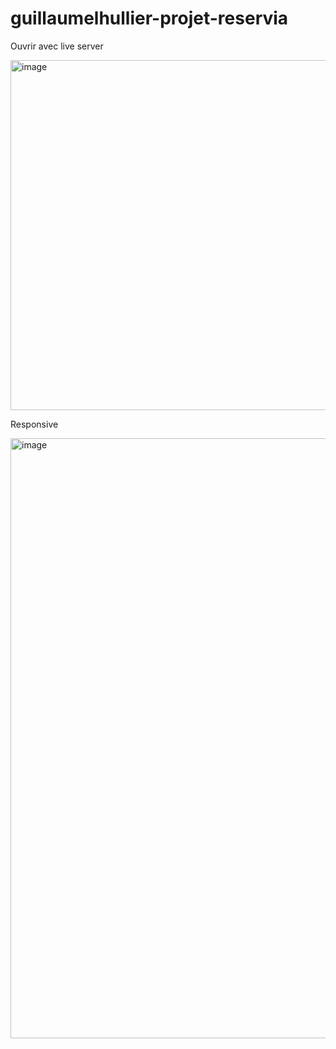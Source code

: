 # guillaumelhullier-projet-reservia

Ouvrir avec live server

<img width="560" alt="image" src="https://github.com/guillaumelhullier/guillaumelhullier-projet-reservia/assets/89132296/95cc6a82-8dc4-436c-973b-43c93473f500">

Responsive

<img width="960" alt="image" src="https://github.com/guillaumelhullier/guillaumelhullier-projet-reservia/assets/89132296/da9f6c9d-7e46-491f-b7e7-1fc8521c9f8b">

